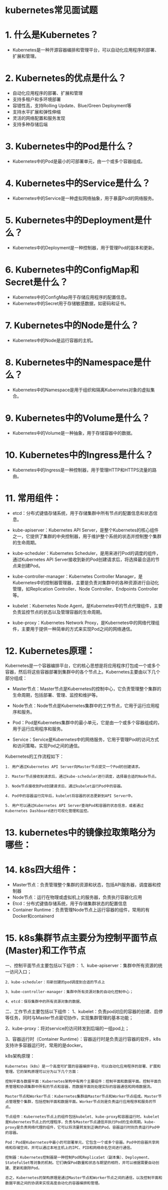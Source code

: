# kubernetes常见面试题

# 1. 什么是Kubernetes？

* Kubernetes是一种开源容器编排和管理平台，可以自动化应用程序的部署、扩展和管理。

# 2. Kubernetes的优点是什么？

* 自动化应用程序的部署、扩展和管理
* 支持多租户和多环境部署
* 容错性高，支持Rolling Update、Blue/Green Deployment等
* 支持水平扩展和弹性伸缩
* 灵活的网络配置和服务发现
* 支持多种存储后端

# 3. Kubernetes中的Pod是什么？

* Kubernetes中的Pod是最小的可部署单元，由一个或多个容器组成。

# 4. Kubernetes中的Service是什么？

* Kubernetes中的Service是一种虚拟网络抽象，用于暴露Pod的网络服务。

# 5. Kubernetes中的Deployment是什么？

* Kubernetes中的Deployment是一种控制器，用于管理Pod的副本和更新。

# 6. Kubernetes中的ConfigMap和Secret是什么？

* Kubernetes中的ConfigMap用于存储应用程序的配置信息。
* Kubernetes中的Secret用于存储敏感数据，如密码和证书。

# 7. Kubernetes中的Node是什么？

* Kubernetes中的Node是运行容器的主机。

# 8. Kubernetes中的Namespace是什么？

* Kubernetes中的Namespace是用于组织和隔离Kubernetes对象的虚拟集合。

# 9. Kubernetes中的Volume是什么？

* Kubernetes中的Volume是一种抽象，用于存储容器中的数据。

# 10. Kubernetes中的Ingress是什么？

* Kubernetes中的Ingress是一种控制器，用于管理HTTP和HTTPS流量的路由。

# 11. 常用组件：

* etcd：分布式键值存储系统，用于存储集群中所有节点的配置信息和状态信息。

* kube-apiserver：Kubernetes API Server，是整个Kubernetes的核心组件之一，它提供了集群的中央控制器，用于维护整个系统的状态并控制整个集群的生命周期。

* kube-scheduler：Kubernetes Scheduler，是用来进行Pod的调度的组件，通过Kubernetes API Server接收到新的Pod创建请求后，将选择最合适的节点来创建Pod。

* kube-controller-manager：Kubernetes Controller Manager，是Kubernetes中的控制器管理器，主要是负责对集群中的各种资源进行自动化管理，如Replication
  Controller、Node Controller、Endpoints Controller等。

* kubelet：Kubernetes Node Agent，是Kubernetes中的节点代理组件，主要负责监控节点的状态以及管理容器的生命周期。

* kube-proxy：Kubernetes Network Proxy，是Kubernetes中的网络代理组件，主要用于提供一种简单的方式来实现Pod之间的网络通信。

# 12. Kubernetes原理：

Kubernetes是一个容器编排平台，它的核心思想是将应用程序打包成一个或多个容器，然后将这些容器部署到集群中的各个节点上。Kubernetes主要由以下几个部分组成：

* Master节点：Master节点是Kubernetes的控制中心，它负责管理整个集群的生命周期，包括部署、管理、监控和维护等。

* Node节点：Node节点是Kubernetes集群中的工作节点，它用于运行应用程序和服务。

* Pod：Pod是Kubernetes集群中的最小单元，它是由一个或多个容器组成的，用于运行应用程序和服务。

* Service：Service是Kubernetes中的网络服务，它用于管理Pod的访问方式和访问策略，实现Pod之间的通信。

Kubernetes的工作流程如下：

    1. 用户通过Kubernetes API Server向Master节点提交一个Pod的创建请求。

    2. Master节点接收到请求后，通过kube-scheduler进行调度，选择最合适的Node节点。

    3. Node节点接收到Pod创建请求后，通过kubelet运行Pod中的容器。

    4. Pod中的容器运行完毕后，kubelet将容器的状态更新到API Server中。

    5. 用户可以通过Kubernetes API Server查询Pod和容器的状态信息，或者通过Kubernetes Dashboard进行可视化管理和监控。

# 13. kubernetes中的镜像拉取策略分为哪些：

# 14. k8s四大组件：

* Master节点：负责管理整个集群的资源和状态，包括API服务器，调度器和控制器
* Node节点：运行在物理或虚拟机上的服务器，负责执行容器化应用
* Etcd：分布式键值存储系统，用于存储集群状态的配置信息
* Container Runtime：负责管理Node节点上运行容器的组件，常用的有Docker和containerd

# 15. k8s集群节点主要分为控制平面节点(Master)和工作节点

一、控制平面节点主要包括以下组件： 1、kube-apiserver：集群中所有资源的统一访问入口；

    2、kube-scheduler：将新创建的pod调度到合适的节点上

    3、kube-controller-manager：集群中所有资源对象的自动化控制中心；

    4、etcd：保存集群中的所有资源对象的数据、

二、工作节点主要包括以下组件： 1、kubelet：负责pod对应的容器的创建、启停等任务，同时与Master节点密切协作，实现集群管理的基本功能；

2、kube-proxy：将对service的访问转发到后端的一组pod上；

3、容器运行时（Container Runtime）：容器运行时是负责运行容器的软件，k8s支持许多容器运行时，常用的是docker。

k8s架构原理：

```text
Kubernetes（k8s）是一个高度可扩展的容器编排平台，可以自动化应用程序的部署、扩展和管理。它的架构原理可以分为以下几个方面：

控制平面与数据平面：Kubernetes架构中有两个主要组件：控制平面和数据平面。控制平面负责管理和协调集群中所有的节点和容器，而数据平面则处理实际的容器通信和网络数据流。

Master节点和Worker节点：Kubernetes集群由Master节点和Worker节点组成。Master节点管理整个集群，包括控制平面和数据平面。Worker节点则是负责运行应用程序和服务的节点。

节点组件：Kubernetes节点上的组件包括kubelet、kube-proxy和容器运行时。kubelet是Kubernetes节点上的代理程序，负责与Master节点通信并执行Pod的生命周期。kube-proxy是负责网络代理的组件，它可以将流量转发到正确的Pod。容器运行时则负责运行Pod中的容器。

Pod：Pod是Kubernetes中最小的可部署单元，它包含一个或多个容器。Pod中的容器共享网络和存储空间，并可以通过本地主机上的IPC、PID和网络命名空间进行通信。

控制器：Kubernetes控制器是一种控制Pod和ReplicaSet（副本集）、Deployment、StatefulSet等对象的机制。它们确保Pod数量和状态与期望的相符，并可以根据需要自动创建、更新和删除Pod。

总之，Kubernetes的架构原理是通过Master节点和Worker节点之间的通信，以及控制平面和数据平面之间的协调来实现高度自动化的容器编排和管理。
```

